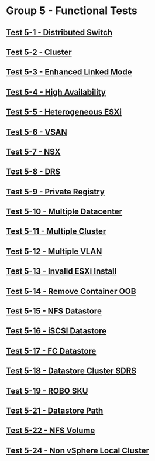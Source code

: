 Group 5 - Functional Tests
=======


[Test 5-1 - Distributed Switch](5-1-Distributed-Switch.md)
-
[Test 5-2 - Cluster](5-2-Cluster.md)
-
[Test 5-3 - Enhanced Linked Mode](5-3-Enhanced-Linked-Mode.md)
-
[Test 5-4 - High Availability](5-4-High-Availability.md)
-
[Test 5-5 - Heterogeneous ESXi](5-5-Heterogeneous-ESXi.md)
-
[Test 5-6 - VSAN](5-6-VSAN.md)
-
[Test 5-7 - NSX](5-7-NSX.md)
-
[Test 5-8 - DRS](5-8-DRS.md)
-
[Test 5-9 - Private Registry](5-9-Private-Registry.md)
-
[Test 5-10 - Multiple Datacenter](5-10-Multiple-Datacenter.md)
-
[Test 5-11 - Multiple Cluster](5-11-Multiple-Cluster.md)
-
[Test 5-12 - Multiple VLAN](5-12-Multiple-VLAN.md)
-
[Test 5-13 - Invalid ESXi Install](5-13-Invalid-ESXi-Install.md)
-
[Test 5-14 - Remove Container OOB](5-14-Remove-Container-OOB.md)
-
[Test 5-15 - NFS Datastore](5-15-NFS-Datastore.md)
-
[Test 5-16 - iSCSI Datastore](5-16-iSCSI-Datastore.md)
-
[Test 5-17 - FC Datastore](5-17-FC-Datastore.md)
-
[Test 5-18 - Datastore Cluster SDRS](5-18-Datastore-Cluster-SDRS.md)
-
[Test 5-19 - ROBO SKU](5-19-ROBO-SKU.md)
-
[Test 5-21 - Datastore Path](5-21-Datastore-Path.md)
-
[Test 5-22 - NFS Volume](5-22-NFS-Volume.md)
-
[Test 5-24 - Non vSphere Local Cluster](5-24-Non-vSphere-Local-Cluster.md)
-